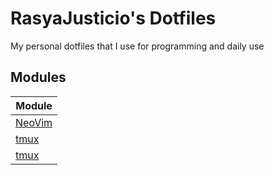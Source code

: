 # RasyaJusticio's Dotfiles

My personal dotfiles that I use for programming and daily use

## Modules

| Module |
| ----- |
| [NeoVim](./nvim/.config/nvim/README.md) |
| [tmux](./tmux/.config/tmux/README.md) |
| [tmux](./tmux/.config/yazi/README.md) |

